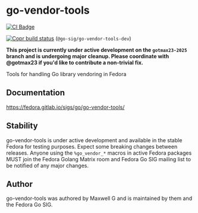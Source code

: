 <!--
Copyright (C) 2024 Maxwell G <maxwell@gtmx.me>
SPDX-License-Identifier: MIT
-->

# go-vendor-tools

[![CI Badge](https://gitlab.com/gotmax23/go-vendor-tools/badges/main/pipeline.svg)](https://gitlab.com/gotmax23/go-vendor-tools/-/commits/main)

[![Copr build status][copr-badge]][copr-package] (`@go-sig/go-vendor-tools-dev`)

**This project is currently under active development on the `gotmax23-2025`
branch and is undergoing major cleanup. Please coordinate with @gotmax23 if
you'd like to contribute a non-trivial fix.**

Tools for handling Go library vendoring in Fedora

## Documentation

<https://fedora.gitlab.io/sigs/go/go-vendor-tools/>

## Stability

go-vendor-tools is under active development and available in the stable Fedora
for testing purposes.
Expect some breaking changes between releases.
Anyone using the `%go_vendor_*` macros in active Fedora packages MUST join the
Fedora Golang Matrix room and Fedora Go SIG mailing list to be notified of any
major changes.

## Author

go-vendor-tools was authored by Maxwell G and is maintained by them and the
Fedora Go SIG.

[copr-badge]: https://copr.fedorainfracloud.org/coprs/g/go-sig/go-vendor-tools-dev/package/go-vendor-tools/status_image/last_build.png
[copr-package]: https://copr.fedorainfracloud.org/coprs/g/go-sig/go-vendor-tools-dev/package/go-vendor-tools/
